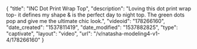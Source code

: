 {
    "title": "INC Dot Print Wrap Top",
    "description": "Loving this dot print wrap top- it defines my shape & is the perfect day to night top. The green dots pop and give me the ultimate chic look.",
    "videoid": "178266160",
    "date_created": "1537811419",
    "date_modified": "1537882825",
    "type": "captivate",
    "layout": "video",
    "url": "\/v\/natasha-modeling4-v1-4\/178266160"
}